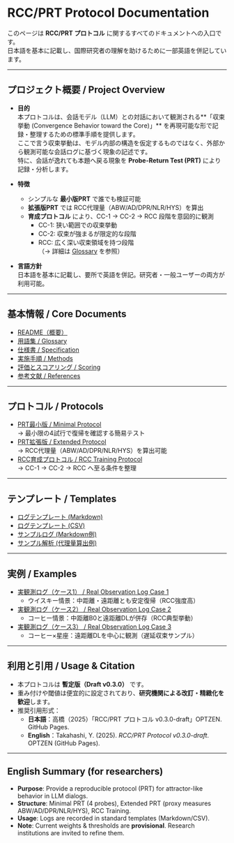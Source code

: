 # RCC/PRT Protocol Documentation

このページは **RCC/PRT プロトコル** に関するすべてのドキュメントへの入口です。  
日本語を基本に記載し、国際研究者の理解を助けるために一部英語を併記しています。  

---

## プロジェクト概要 / Project Overview
- **目的**  
  本プロトコルは、会話モデル（LLM）との対話において観測される**「収束挙動 (Convergence Behavior toward the Core)」** を再現可能な形で記録・整理するための標準手順を提供します。  
ここで言う収束挙動は、モデル内部の構造を仮定するものではなく、外部から観測可能な会話ログに基づく現象の記述です。  
特に、会話が逸れても本題へ戻る現象を **Probe-Return Test (PRT)** により記録・分析します。  

- **特徴**  
  - シンプルな **最小版PRT** で誰でも検証可能  
  - **拡張版PRT** では RCC代理量（ABW/AD/DPR/NLR/HYS）を算出  
  - **育成プロトコル** により、CC-1 → CC-2 → RCC 段階を意図的に観測  
    - CC-1: 狭い範囲での収束挙動  
    - CC-2: 収束が強まるが限定的な段階  
    - RCC: 広く深い収束領域を持つ段階  
    （→ 詳細は [Glossary](glossary.md) を参照）

- **言語方針**  
  日本語を基本に記載し、要所で英語を併記。研究者・一般ユーザーの両方が利用可能。  

---

## 基本情報 / Core Documents
- [README（概要）](../README.md)  
- [用語集 / Glossary](glossary.md)  
- [仕様書 / Specification](spec.md)  
- [実施手順 / Methods](methods.md)  
- [評価とスコアリング / Scoring](scoring.md)  
- [参考文献 / References](references.md)  

---

## プロトコル / Protocols
- [PRT最小版 / Minimal Protocol](../protocols/prt_minimal.md)  
  → 最小限の4試行で復帰を確認する簡易テスト  
- [PRT拡張版 / Extended Protocol](../protocols/prt_extended.md)  
  → RCC代理量（ABW/AD/DPR/NLR/HYS）を算出可能  
- [RCC育成プロトコル / RCC Training Protocol](../protocols/rcc_training_protocol.md)  
  → CC-1 → CC-2 → RCC へ至る条件を整理  

---

## テンプレート / Templates
- [ログテンプレート (Markdown)](../templates/log_template.md)  
- [ログテンプレート (CSV)](../templates/log_template.csv)  
- [サンプルログ (Markdown例)](../templates/example_log.md)  
- [サンプル解析 (代理量算出例)](../templates/sample_analysis.md)  

---

## 実例 / Examples
- [実観測ログ（ケース1） / Real Observation Log Case 1](../examples/real_log_case1.md)  
  - ウイスキー情景：中距離・遠距離とも安定復帰（RCC強度高）  
- [実観測ログ（ケース2） / Real Observation Log Case 2](../examples/real_log_case2.md)  
  - コーヒー情景：中距離B0と遠距離DLが併存（RCC典型挙動）  
- [実観測ログ（ケース3） / Real Observation Log Case 3](../examples/real_log_case3.md)  
  - コーヒー×星座：遠距離DLを中心に観測（遅延収束サンプル）  

---

## 利用と引用 / Usage & Citation
- 本プロトコルは **暫定版（Draft v0.3.0）** です。  
- 重み付けや閾値は便宜的に設定されており、**研究機関による改訂・精緻化を歓迎**します。  
- 推奨引用形式：  
  - **日本語**：高橋（2025）「RCC/PRT プロトコル v0.3.0-draft」OPTZEN. GitHub Pages.  
  - **English**：Takahashi, Y. (2025). *RCC/PRT Protocol v0.3.0-draft*. OPTZEN (GitHub Pages).  

---

## English Summary (for researchers)
- **Purpose**: Provide a reproducible protocol (PRT) for attractor-like behavior in LLM dialogs.  
- **Structure**: Minimal PRT (4 probes), Extended PRT (proxy measures ABW/AD/DPR/NLR/HYS), RCC Training.  
- **Usage**: Logs are recorded in standard templates (Markdown/CSV).  
- **Note**: Current weights & thresholds are **provisional**. Research institutions are invited to refine them.  
